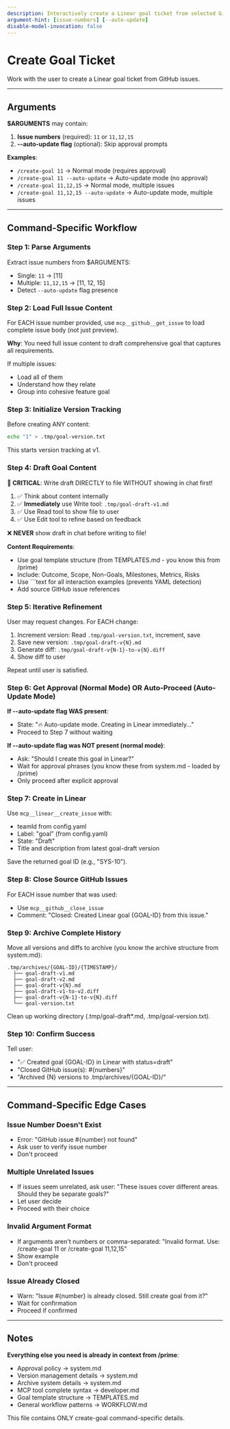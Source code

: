 ```yaml
---
description: Interactively create a Linear goal ticket from selected GitHub issues
argument-hint: [issue-numbers] [--auto-update]
disable-model-invocation: false
---
```


# Create Goal Ticket

Work with the user to create a Linear goal ticket from GitHub issues.

---

## Arguments

**$ARGUMENTS** may contain:
1. **Issue numbers** (required): `11` or `11,12,15`
2. **--auto-update flag** (optional): Skip approval prompts

**Examples**:
- `/create-goal 11` → Normal mode (requires approval)
- `/create-goal 11 --auto-update` → Auto-update mode (no approval)
- `/create-goal 11,12,15` → Normal mode, multiple issues
- `/create-goal 11,12,15 --auto-update` → Auto-update mode, multiple issues

---

## Command-Specific Workflow

### Step 1: Parse Arguments

Extract issue numbers from $ARGUMENTS:
- Single: `11` → [11]
- Multiple: `11,12,15` → [11, 12, 15]
- Detect `--auto-update` flag presence

### Step 2: Load Full Issue Content

For EACH issue number provided, use `mcp__github__get_issue` to load complete issue body (not just preview).

**Why**: You need full issue content to draft comprehensive goal that captures all requirements.

If multiple issues:
- Load all of them
- Understand how they relate
- Group into cohesive feature goal

### Step 3: Initialize Version Tracking

Before creating ANY content:
```bash
echo "1" > .tmp/goal-version.txt
```

This starts version tracking at v1.

### Step 4: Draft Goal Content

**🚨 CRITICAL**: Write draft DIRECTLY to file WITHOUT showing in chat first!

1. ✅ Think about content internally
2. ✅ **Immediately** use Write tool: `.tmp/goal-draft-v1.md`
3. ✅ Use Read tool to show file to user
4. ✅ Use Edit tool to refine based on feedback

❌ **NEVER** show draft in chat before writing to file!

**Content Requirements**:
- Use goal template structure (from TEMPLATES.md - you know this from /prime)
- Include: Outcome, Scope, Non-Goals, Milestones, Metrics, Risks
- Use ```text for all interaction examples (prevents YAML detection)
- Add source GitHub issue references

### Step 5: Iterative Refinement

User may request changes. For EACH change:

1. Increment version: Read `.tmp/goal-version.txt`, increment, save
2. Save new version: `.tmp/goal-draft-v{N}.md`
3. Generate diff: `.tmp/goal-draft-v{N-1}-to-v{N}.diff`
4. Show diff to user

Repeat until user is satisfied.

### Step 6: Get Approval (Normal Mode) OR Auto-Proceed (Auto-Update Mode)

**If --auto-update flag WAS present**:
- State: "🔥 Auto-update mode. Creating in Linear immediately..."
- Proceed to Step 7 without waiting

**If --auto-update flag was NOT present (normal mode)**:
- Ask: "Should I create this goal in Linear?"
- Wait for approval phrases (you know these from system.md - loaded by /prime)
- Only proceed after explicit approval

### Step 7: Create in Linear

Use `mcp__linear__create_issue` with:
- teamId from config.yaml
- Label: "goal" (from config.yaml)
- State: "Draft"
- Title and description from latest goal-draft version

Save the returned goal ID (e.g., "SYS-10").

### Step 8: Close Source GitHub Issues

For EACH issue number that was used:
- Use `mcp__github__close_issue`
- Comment: "Closed: Created Linear goal {GOAL-ID} from this issue."

### Step 9: Archive Complete History

Move all versions and diffs to archive (you know the archive structure from system.md):
```
.tmp/archives/{GOAL-ID}/{TIMESTAMP}/
  ├── goal-draft-v1.md
  ├── goal-draft-v2.md
  ├── goal-draft-v{N}.md
  ├── goal-draft-v1-to-v2.diff
  ├── goal-draft-v{N-1}-to-v{N}.diff
  └── goal-version.txt
```

Clean up working directory (.tmp/goal-draft*.md, .tmp/goal-version.txt).

### Step 10: Confirm Success

Tell user:
- "✅ Created goal {GOAL-ID} in Linear with status=draft"
- "Closed GitHub issue(s): #{numbers}"
- "Archived {N} versions to .tmp/archives/{GOAL-ID}/"

---

## Command-Specific Edge Cases

### Issue Number Doesn't Exist
- Error: "GitHub issue #{number} not found"
- Ask user to verify issue number
- Don't proceed

### Multiple Unrelated Issues
- If issues seem unrelated, ask user: "These issues cover different areas. Should they be separate goals?"
- Let user decide
- Proceed with their choice

### Invalid Argument Format
- If arguments aren't numbers or comma-separated: "Invalid format. Use: /create-goal 11 or /create-goal 11,12,15"
- Show example
- Don't proceed

### Issue Already Closed
- Warn: "Issue #{number} is already closed. Still create goal from it?"
- Wait for confirmation
- Proceed if confirmed

---

## Notes

**Everything else you need is already in context from /prime**:
- Approval policy → system.md
- Version management details → system.md
- Archive system details → system.md
- MCP tool complete syntax → developer.md
- Goal template structure → TEMPLATES.md
- General workflow patterns → WORKFLOW.md

This file contains ONLY create-goal command-specific details.
